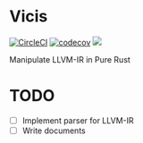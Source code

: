 # Vicis

[![CircleCI](https://circleci.com/gh/maekawatoshiki/vicis.svg?style=shield)](https://circleci.com/gh/maekawatoshiki/vicis)
[![codecov](https://codecov.io/gh/maekawatoshiki/vicis/branch/master/graph/badge.svg)](https://codecov.io/gh/maekawatoshiki/vicis)
[![](http://img.shields.io/badge/license-MIT-blue.svg)](./LICENSE)

Manipulate LLVM-IR in Pure Rust

# TODO

- [ ] Implement parser for LLVM-IR
- [ ] Write documents
